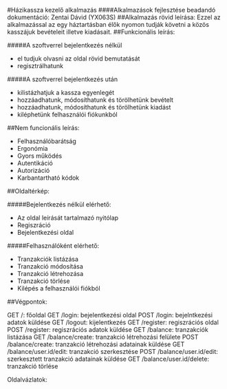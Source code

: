 #Házikassza kezelő alkalmazás
####Alkalmazások fejlesztése beadandó dokumentáció: Zentai Dávid (YX063S)
##Alkalmazás rövid leírása: 
Ezzel az alkalmazással az egy háztartásban élők nyomon tudják követni a közös kasszájuk bevételeit illetve kiadásait.
##Funkcionális leírás:

#####A szoftverrel bejelentkezés nélkül
+ el tudjuk olvasni az oldal rövid bemutatását
+ regisztrálhatunk

#####A szoftverrel bejelentkezés után
+ kilistázhatjuk a kassza egyenlegét
+ hozzáadhatunk, módosíthatunk és törölhetünk bevételt
+ hozzáadhatunk, módosíthatunk és törölhetünk kiadást
+ kiléphetünk felhasználói fiókunkból


##Nem funcionális leírás:
+ Felhasználóbarátság
+ Ergonómia
+ Gyors működés
+ Autentikáció
+ Autorizáció
+ Karbantartható kódok

##Oldaltérkép:

#####Bejelentkezés nélkül elérhető:
+ Az oldal leírását tartalmazó nyitólap
+ Regiszráció
+ Bejelentkezési oldal

#####Felhasználóként elérhető:
+ Tranzakciók listázása
+ Tranzakció módosítása
+ Tranzakció létrehozása
+ Tranzakció törlése
+ Kilépés a felhasználói fiókból

##Végpontok:

GET /: főoldal 
GET /login: bejelentkezési oldal 
POST /login: bejelntkezési adatok küldése
GET /logout: kijelentkezés
GET /register: regiszrációs oldal
POST /register: regiszrációs adatok küldése 
GET /balance: tranzakciók listázása
GET /balance/create: tranzakció létrehozási felülete
POST /balance/create: tranzakció létrehozási adatainak küldése
GET /balance/user.id/edit: tranzakció szerkesztése
POST /balance/user.id/edit: szerkesztett tranzakció adatainak küldése
GET /balance/user.id/delete: tranzakció törlése

Oldalvázlatok:

